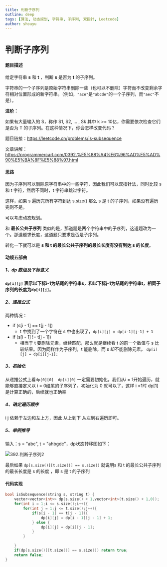```yaml
---
title: 判断子序列
outline: deep
tags: [算法, 动态规划, 字符串, 子序列, 双指针, Leetcode]
author: shouyu
---
```


# 判断子序列

#### 题目描述

给定字符串 **s** 和 **t** ，判断 **s** 是否为 **t** 的子序列。

字符串的一个子序列是原始字符串删除一些（也可以不删除）字符而不改变剩余字符相对位置形成的新字符串。（例如，`"ace"`是`"abcde"`的一个子序列，而`"aec"`不是）。

**进阶：**

如果有大量输入的 S，称作 S1, S2, ... , Sk 其中 k >= 10亿，你需要依次检查它们是否为 T 的子序列。在这种情况下，你会怎样改变代码？

题目链接：https://leetcode.cn/problems/is-subsequence

文章讲解：https://programmercarl.com/0392.%E5%88%A4%E6%96%AD%E5%AD%90%E5%BA%8F%E5%88%97.html

#### 思路

因为子序列可以删除原字符串中的一些字符，因此我们可以双指针法，同时比较 s 和 t 字符，然后不同时，t 字符串跳过字符。

这样，如果 s 遍历完所有字符到达 s.size() 那么 s 是 t 的子序列，如果没有遍历完则不是。

可以考虑动态规划。

和 **最长公共子序列** 类似的是，那道题是两个字符串中的子序列，这道题改为一个。那道题求长度，这道题只要求是否是子序列。

转化一下就可以是 **s 和 t 的最长公共子序列的最长长度有没有到达 s 的长度**。

#### 动规五部曲 

##### 1、dp 数组及下标含义

**`dp[i][j]` 表示以下标i-1为结尾的字符串s，和以下标j-1为结尾的字符串t，相同子序列的长度为`dp[i][j]`**。

##### 2、递推公式

两种情况：

- if (s[i - 1] == t[j - 1])
  - t 中找到了一个字符在 s 中也出现了，`dp[i][j] = dp[i-1][j-1] + 1`
- if (s[i - 1] != t[j - 1])
  - 相当于 t 要删除元素，继续匹配，那么就是继续看 t 的前一个数值与 s 比较结果。因为同样作为子序列，t 能删除，而 s 却不能删除元素。 `dp[i][j] = dp[i][j-1];`

##### 3、初始化

从递推公式上看`dp[0][0]  dp[i][0]` 一定需要初始化。我们从i = 1开始遍历，就能够直接定义以 i = 0结尾的子序列了。初始化为 0 就可以了，这样 i =1时 dp[1] 是计算正确的，后续就也正确率

##### 4、确定遍历顺序

i j 依赖于左边和左上方，因此 从上到下 从左到右遍历即可。



##### 5、举例推导

输入：s = "abc", t = "ahbgdc"，dp状态转移图如下：

![392.判断子序列2](https://images-xxueyu.oss-cn-shanghai.aliyuncs.com/2021030317364166.jpg)

最后如果  `dp[s.size()][t.size()] == s.size()` 就说明s 和 t 的最长公共子序列的最长长度是 s 的长度 ，即 s 是 t 的子序列

#### 代码实现

```C++
bool isSubsequence(string s, string t) {
    vector<vector<int>> dp(s.size() + 1,vector<int>(t.size() + 1,0));
    for(int i = 1;i <= s.size();i++){
        for(int j = 1;j <= t.size();j++){
            if(s[i - 1] == t[j - 1]){
                dp[i][j] = dp[i - 1][j - 1] + 1;
            } else {
                dp[i][j] = dp[i][j - 1];
            }
        }
        
    }
    if(dp[s.size()][t.size()] == s.size()) return true;
    return false;
}
```



